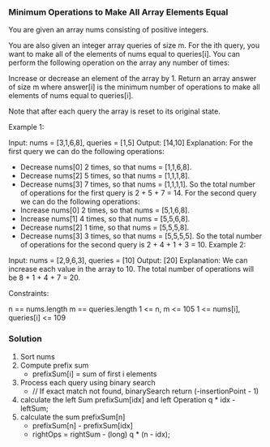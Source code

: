 ### Minimum Operations to Make All Array Elements Equal

You are given an array nums consisting of positive integers.

You are also given an integer array queries of size m. For the ith query, you want to make all of the elements of nums equal to queries[i]. You can perform the following operation on the array any number of times:

Increase or decrease an element of the array by 1.
Return an array answer of size m where answer[i] is the minimum number of operations to make all elements of nums equal to queries[i].

Note that after each query the array is reset to its original state.

 

Example 1:

Input: nums = [3,1,6,8], queries = [1,5]
Output: [14,10]
Explanation: For the first query we can do the following operations:
- Decrease nums[0] 2 times, so that nums = [1,1,6,8].
- Decrease nums[2] 5 times, so that nums = [1,1,1,8].
- Decrease nums[3] 7 times, so that nums = [1,1,1,1].
So the total number of operations for the first query is 2 + 5 + 7 = 14.
For the second query we can do the following operations:
- Increase nums[0] 2 times, so that nums = [5,1,6,8].
- Increase nums[1] 4 times, so that nums = [5,5,6,8].
- Decrease nums[2] 1 time, so that nums = [5,5,5,8].
- Decrease nums[3] 3 times, so that nums = [5,5,5,5].
So the total number of operations for the second query is 2 + 4 + 1 + 3 = 10.
Example 2:

Input: nums = [2,9,6,3], queries = [10]
Output: [20]
Explanation: We can increase each value in the array to 10. The total number of operations will be 8 + 1 + 4 + 7 = 20.
 

Constraints:

n == nums.length
m == queries.length
1 <= n, m <= 105
1 <= nums[i], queries[i] <= 109

### Solution
1. Sort nums
2. Compute prefix sum
    - prefixSum[i] = sum of first i elements
3. Process each query using binary search
    - // If exact match not found, binarySearch return (-insertionPoint - 1)
4. calculate the left Sum prefixSum[idx] and left Operation q * idx - leftSum;
5.  calculate the sum prefixSum[n] 
    - prefixSum[n] - prefixSum[idx]
    - rightOps = rightSum - (long) q * (n - idx);